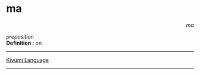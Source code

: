 
# ma

<div align="right"><i>ma</i></div>

*preposition*  
**Definition :** on  

---

[Kivümi Language](../README.md)

---
